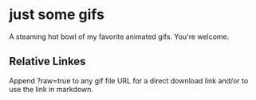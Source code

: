 # just some gifs
A steaming hot bowl of my favorite animated gifs. You're welcome. 

## Relative Linkes
Append ?raw=true to any gif file URL for a direct download link and/or to use the link in markdown.
